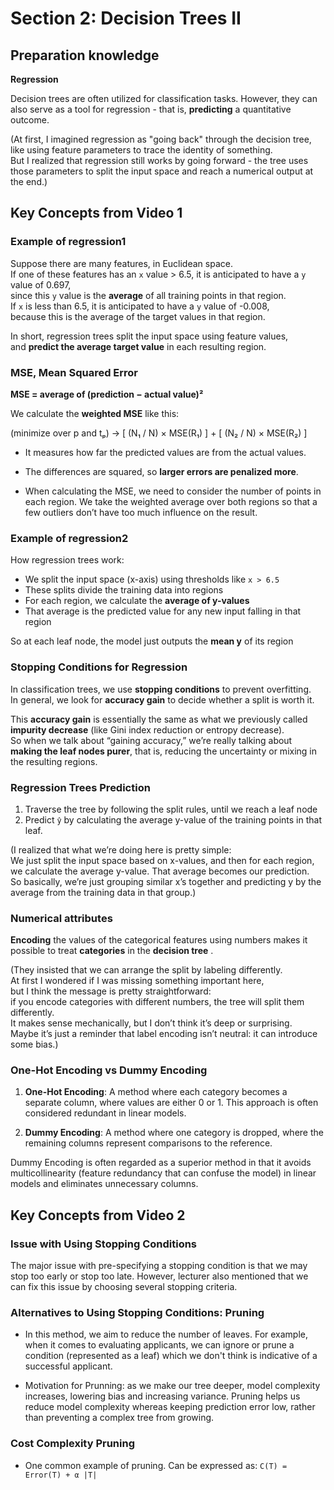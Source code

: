 # Section 2: Decision Trees II


## Preparation knowledge

**Regression**

Decision trees are often utilized for classification tasks. However, they can also serve as a tool for regression - that is, **predicting** a quantitative outcome.

(At first, I imagined regression as "going back" through the decision tree,  
like using feature parameters to trace the identity of something.  
But I realized that regression still works by going forward - 
the tree uses those parameters to split the input space and reach a numerical output at the end.)


## Key Concepts from Video 1


### Example of regression1


Suppose there are many features, in Euclidean space.  
If one of these features has an `x` value > 6.5, it is anticipated to have a `y` value of 0.697,  
since this `y` value is the **average** of all training points in that region.  
If `x` is less than 6.5, it is anticipated to have a `y` value of -0.008,  
because this is the average of the target values in that region.

In short, regression trees split the input space using feature values,  
and **predict the average target value** in each resulting region.


### MSE, Mean Squared Error

**MSE = average of (prediction − actual value)²**

We calculate the **weighted MSE** like this:

(minimize over p and tₚ)
→ [ (N₁ / N) × MSE(R₁) ] + [ (N₂ / N) × MSE(R₂) ]

- It measures how far the predicted values are from the actual values.
- The differences are squared, so **larger errors are penalized more**.

- When calculating the MSE, we need to consider the number of points in each region. We take the weighted average over both regions so that a few outliers don’t have too much influence on the result.


### Example of regression2

How regression trees work:

- We split the input space (x-axis) using thresholds like `x > 6.5`
- These splits divide the training data into regions
- For each region, we calculate the **average of y-values**
- That average is the predicted value for any new input falling in that region

So at each leaf node, the model just outputs the **mean y** of its region


### Stopping Conditions for Regression


In classification trees, we use **stopping conditions** to prevent overfitting.  
In general, we look for **accuracy gain** to decide whether a split is worth it.

This **accuracy gain** is essentially the same as what we previously called **impurity decrease**  (like Gini index reduction or entropy decrease).  
So when we talk about “gaining accuracy,” we’re really talking about **making the leaf nodes purer**, that is, reducing the uncertainty or mixing in the resulting regions.


### Regression Trees Prediction

1. Traverse the tree by following the split rules, until we reach a leaf node
2. Predict `ŷ` by calculating the average y-value of the training points in that leaf.

(I realized that what we’re doing here is pretty simple:  
We just split the input space based on x-values, and then for each region, we calculate the average y-value. That average becomes our prediction.  
So basically, we’re just grouping similar x’s together and predicting y by the average from the training data in that group.)


### Numerical attributes

**Encoding** the values of the categorical features using numbers makes it possible to treat **categories** in the **decision tree** .

(They insisted that we can arrange the split by labeling differently.  
At first I wondered if I was missing something important here,  
but I think the message is pretty straightforward:  
if you encode categories with different numbers, the tree will split them differently.  
It makes sense mechanically, but I don’t think it’s deep or surprising.  
Maybe it’s just a reminder that label encoding isn’t neutral: it can introduce some bias.)


### One-Hot Encoding vs Dummy Encoding

1. **One-Hot Encoding**: A method where each category becomes a separate column, where values are either 0 or 1. This approach is often considered redundant in linear models.

2. **Dummy Encoding**: A method where one category is dropped, where the remaining columns represent comparisons to the reference.

Dummy Encoding is often regarded as a superior method in that it avoids multicollinearity (feature redundancy that can confuse the model) in linear models and eliminates unnecessary columns.


## Key Concepts from Video 2


### Issue with Using Stopping Conditions

The major issue with pre-specifying a stopping condition is that we may stop too early or stop too late. However, lecturer also mentioned that we can fix this issue by choosing several stopping criteria.


### Alternatives to Using Stopping Conditions: Pruning 

 - In this method, we aim to reduce the number of leaves. For example, when it comes to evaluating applicants, we can ignore or prune a condition (represented as a leaf) which we don't think is indicative of a successful applicant.

 - Motivation for Prunning: as we make our tree deeper, model complexity increases, lowering bias and increasing variance. Pruning helps us reduce model complexity whereas keeping prediction error low, rather than preventing a complex tree from growing.


### Cost Complexity Pruning 

 - One common example of pruning. 
Can be expressed as: `C(T) = Error(T) + α |T|`



